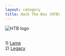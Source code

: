 ```yaml
---
layout: category
title: Hack The Box (HTB)
---
```

![HTB logo](https://teckk2.github.io/assets/images/htb.JPG)

<br>1) [Lame](https://teckk2.github.io/writeup/2017/12/17/Lame.html)
<br>2) [Legacy](https://teckk2.github.io/writeup/2017/12/18/Legacy.html)
